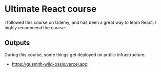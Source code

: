 # Ultimate React course

I followed this course on Udemy, and has been a great way to learn React. I highly recommend the course.

## Outputs

During this course, some things get deployed on public infrastructure.

- https://gusmith-wild-oasis.vercel.app
